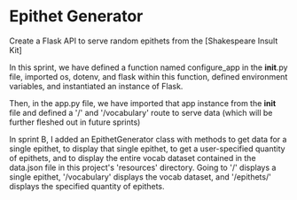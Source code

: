 # Epithet Generator

Create a Flask API to serve random epithets from the [Shakespeare Insult Kit]

In this sprint, we have defined a function named configure_app in the __init__.py file, imported os, dotenv, and flask within this function, defined environment variables, and instantiated an instance of Flask.  

Then, in the app.py file, we have imported that app instance from the __init__ file and defined a '/' and '/vocabulary' route to serve data (which will be further fleshed out in future sprints)

In sprint B, I added an EpithetGenerator class with methods to get data for a single epithet, to display that single epithet, to get a user-specified quantity of epithets, and to display the entire vocab dataset contained in the data.json file in this project's 'resources' directory.  Going to '/' displays a single epithet, '/vocabulary' displays the vocab dataset, and '/epithets/<quantity>' displays the specified quantity of epithets.